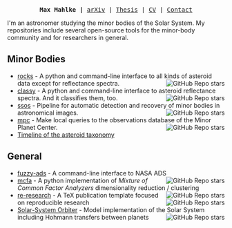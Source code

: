 <!-- Heavily inspired by https://github.com/rougier/rougier -->
<p><pre align="center">
<strong>Max Mahlke |</strong> <a href="https://arxiv.org/search/astro-ph?searchtype=author&query=Mahlke%2C+M">arXiv</a> | <a href="https://raw.githubusercontent.com/maxmahlke/maxmahlke/main/docs/mahlke_thesis.pdf">Thesis</a> | <a href="https://raw.githubusercontent.com/maxmahlke/maxmahlke/main/docs/mahlke_cv.pdf">CV</a> | <a href="https://www.ias.universite-paris-saclay.fr/annuaire?nom=mahlke">Contact</a>
</pre></p>

I'm an astronomer studying the minor bodies of the Solar System. My repositories
include several open-source tools for the minor-body community and for researchers
in general.

## Minor Bodies

- [rocks](https://github.com/maxmahlke/rocks) - A python and command-line interface to all kinds of asteroid data except for reflectance spectra. <img align="right" alt="GitHub Repo stars" src="https://img.shields.io/github/stars/maxmahlke/rocks?style=social"> 
- [classy](https://github.com/maxmahlke/classy) - A python and command-line interface to asteroid reflectance spectra. And it classifies them, too. <img align="right" alt="GitHub Repo stars" src="https://img.shields.io/github/stars/maxmahlke/classy?style=social">
- [ssos](https://github.com/maxmahlke/ssos) - Pipeline for automatic detection and recovery of minor bodies in astronomical images. <img align="right" alt="GitHub Repo stars" src="https://img.shields.io/github/stars/maxmahlke/ssos?style=social">
- [mpc](https://github.com/maxmahlke/mpc) - Make local queries to the observations database of the Minor Planet Center. <img align="right" alt="GitHub Repo stars" src="https://img.shields.io/github/stars/maxmahlke/mpc?style=social">
- [Timeline of the asteroid taxonomy](https://raw.githubusercontent.com/maxmahlke/maxmahlke/main/docs/mahlke_taxonomy_timeline.pdf)

## General

- [fuzzy-ads](https://github.com/maxmahlke/fuzzy-ads) - A command-line interface to NASA ADS <img align="right" alt="GitHub Repo stars" src="https://img.shields.io/github/stars/maxmahlke/fuzzy-ads?style=social">
- [mcfa](https://github.com/maxmahlke/mcfa) - A python implementation of *Mixture of Common Factor Analyzers* dimensionality reduction / clustering <img align="right" alt="GitHub Repo stars" src="https://img.shields.io/github/stars/maxmahlke/mcfa?style=social">
- [re-research](https://github.com/maxmahlke/re-research) - A TeX publication template focused on reproducible research <img align="right" alt="GitHub Repo stars" src="https://img.shields.io/github/stars/maxmahlke/re-research?style=social">
- [Solar-System Orbiter](https://github.com/maxmahlke/SolarSystemOrbiter) - Model implementation of the Solar System including Hohmann transfers between planets <img align="right" alt="GitHub Repo stars" src="https://img.shields.io/github/stars/maxmahlke/SolarSystemOrbiter?style=social">


<!--
**maxmahlke/maxmahlke** is a ✨ _special_ ✨ repository because its `README.md` (this file) appears on your GitHub profile.

Here are some ideas to get you started:

- 🔭 I’m currently working on ...
- 🌱 I’m currently learning ...
- 👯 I’m looking to collaborate on ...
- 🤔 I’m looking for help with ...
- 💬 Ask me about ...
- 📫 How to reach me: ...
- 😄 Pronouns: ...
- ⚡ Fun fact: ...
-->
